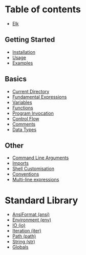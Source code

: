 # Table of contents

* [Elk](README.md)

## Getting Started

* [Installation](getting-started/installation.md)
* [Usage](getting-started/usage.md)
* [Examples](getting-started/examples.md)

## Basics

* [Current Directory](basics/current-directory.md)
* [Fundamental Expressions](basics/fundamental-expressions.md)
* [Variables](basics/variables.md)
* [Functions](basics/functions.md)
* [Program Invocation](basics/program-invocation.md)
* [Control Flow](basics/control-flow.md)
* [Comments](basics/comments.md)
* [Data Types](basics/data-types.md)

## Other

* [Command Line Arguments](other/command-line-arguments.md)
* [Imports](other/imports.md)
* [Shell Customisation](other/shell-customisation.md)
* [Conventions](other/conventions.md)
* [Multi-line expressions](other/multi-line-expressions.md)

# Standard Library

* [AnsiFormat (ansi)](standard-library/AnsiFormat%20(ansi).md)
* [Environment (env)](standard-library/Environment%20(env).md)
* [IO (io)](standard-library/IO%20(io).md)
* [Iteration (iter)](standard-library/Iteration%20(iter).md)
* [Path (path)](standard-library/Path%20(path).md)
* [String (str)](standard-library/String%20(str).md)
* [Globals](standard-library/Globals.md)
